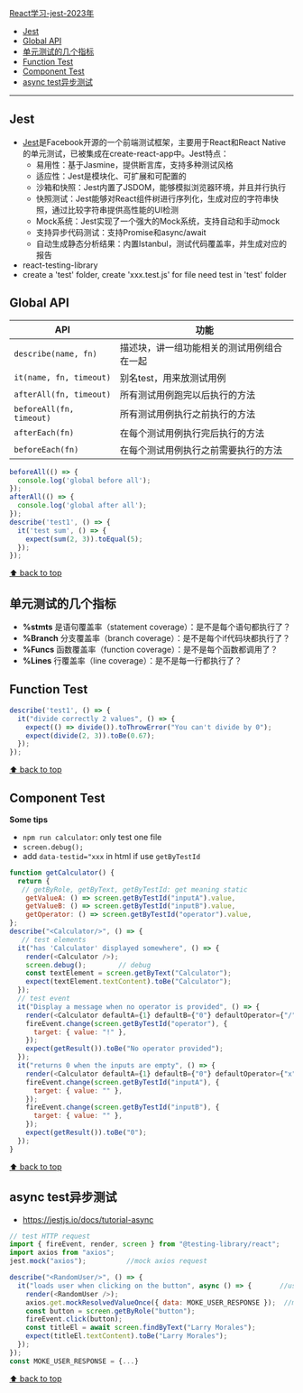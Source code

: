 [React学习-jest-2023年](#top)

- [Jest](#jest)
- [Global API](#global-api)
- [单元测试的几个指标](#单元测试的几个指标)
- [Function Test](#function-test)
- [Component Test](#component-test)
- [async test异步测试](#async-test异步测试)

------------------------------------------------------------------

## Jest 

- [Jest](https://jestjs.io/docs/getting-started)是Facebook开源的一个前端测试框架，主要用于React和React Native的单元测试，已被集成在create-react-app中。Jest特点：
  - 易用性：基于Jasmine，提供断言库，支持多种测试风格
  - 适应性：Jest是模块化、可扩展和可配置的
  - 沙箱和快照：Jest内置了JSDOM，能够模拟浏览器环境，并且并行执行
  - 快照测试：Jest能够对React组件树进行序列化，生成对应的字符串快照，通过比较字符串提供高性能的UI检测
  - Mock系统：Jest实现了一个强大的Mock系统，支持自动和手动mock
  - 支持异步代码测试：支持Promise和async/await
  - 自动生成静态分析结果：内置Istanbul，测试代码覆盖率，并生成对应的报告
- react-testing-library
- create a 'test' folder, create 'xxx.test.js' for file need test in 'test' folder

## Global API

|API|功能|
|---|---|
|`describe(name, fn)`|描述块，讲一组功能相关的测试用例组合在一起|
|`it(name, fn, timeout)`|别名test，用来放测试用例|
|`afterAll(fn, timeout)`|所有测试用例跑完以后执行的方法|
|`beforeAll(fn, timeout)`|所有测试用例执行之前执行的方法|
|`afterEach(fn)`|在每个测试用例执行完后执行的方法|
|`beforeEach(fn)`|在每个测试用例执行之前需要执行的方法|

```javascript
beforeAll(() => {
  console.log('global before all');
});
afterAll(() => {
  console.log('global after all');
});
describe('test1', () => {
  it('test sum', () => {
    expect(sum(2, 3)).toEqual(5);
  });
});
```

[⬆ back to top](#top)

## 单元测试的几个指标

- **%stmts** 是语句覆盖率（statement coverage）：是不是每个语句都执行了？
- **%Branch** 分支覆盖率（branch coverage）：是不是每个if代码块都执行了？
- **%Funcs** 函数覆盖率（function coverage）：是不是每个函数都调用了？
- **%Lines** 行覆盖率（line coverage）：是不是每一行都执行了？

## Function Test

```javascript
describe('test1', () => {
  it("divide correctly 2 values", () => {
    expect(() => divide()).toThrowError("You can't divide by 0");
    expect(divide(2, 3)).toBe(0.67);
  });
});
```

[⬆ back to top](#top)

## Component Test

**Some tips**

- `npm run calculator`: only test one file
- `screen.debug();`
- add `data-testid="xxx` in html if use `getByTestId`

```javascript
function getCalculator() {
  return {
   // getByRole, getByText, getByTestId: get meaning static
    getValueA: () => screen.getByTestId("inputA").value,     
    getValueB: () => screen.getByTestId("inputB").value,
    getOperator: () => screen.getByTestId("operator").value,
};
describe("<Calculator/>", () => {
   // test elements
  it("has 'Calculator' displayed somewhere", () => {
    render(<Calculator />);
    screen.debug();        // debug
    const textElement = screen.getByText("Calculator");
    expect(textElement.textContent).toBe("Calculator");
  });
  // test event
  it("Display a message when no operator is provided", () => {
    render(<Calculator defaultA={1} defaultB={"0"} defaultOperator={"/"} />);
    fireEvent.change(screen.getByTestId("operator"), {
      target: { value: "!" },
    });
    expect(getResult()).toBe("No operator provided");
  });
  it("returns 0 when the inputs are empty", () => {
    render(<Calculator defaultA={1} defaultB={"0"} defaultOperator={"x"} />);
    fireEvent.change(screen.getByTestId("inputA"), {
      target: { value: "" },
    });
    fireEvent.change(screen.getByTestId("inputB"), {
      target: { value: "" },
    });
    expect(getResult()).toBe("0");
  });
}
```

[⬆ back to top](#top)

## async test异步测试

- https://jestjs.io/docs/tutorial-async

```javascript
// test HTTP request
import { fireEvent, render, screen } from "@testing-library/react";
import axios from "axios";
jest.mock("axios");          //mock axios request

describe("<RandomUser/>", () => {
  it("loads user when clicking on the button", async () => {       //use async
    render(<RandomUser />);
    axios.get.mockResolvedValueOnce({ data: MOKE_USER_RESPONSE });  //mock axios get
    const button = screen.getByRole("button");
    fireEvent.click(button);
    const titleEl = await screen.findByText("Larry Morales");
    expect(titleEl.textContent).toBe("Larry Morales");
  });
});
const MOKE_USER_RESPONSE = {...}
```

[⬆ back to top](#top)
